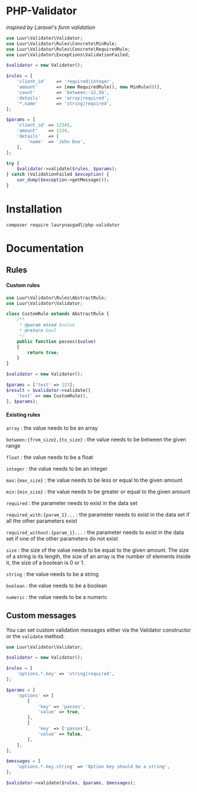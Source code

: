 # PHP-Validator
_inspired by Laravel's form validation_

```php
use Luur\Validator\Validator;
use Luur\Validator\Rules\Concrete\MinRule;
use Luur\Validator\Rules\Concrete\RequiredRule;
use Luur\Validator\Exceptions\ValidationFailed;

$validator = new Validator();

$rules = [
    'client_id'    => 'required|integer',
    'amount'       => [new RequiredRule(), new MinRule(0)],
    'count'        => 'between:-12,50',
    'details'      => 'array|required',
    '*.name'       => 'string|required',
];

$params = [
    'client_id' => 12345,
    'amount'    => 1234,
    'details'   => [
        'name'  => 'John Doe',
    ],
];

try {
    $validator->validate($rules, $params);
} catch (ValidationFailed $exception) {
    var_dump($exception->getMessage());
}
```

# Installation

`composer require laurynasgadl/php-validator`

# Documentation
## Rules
#### Custom rules

```php
use Luur\Validator\Rules\AbstractRule;
use Luur\Validator\Validator;

class CustomRule extends AbstractRule {
    /**
     * @param mixed $value
     * @return bool
     */
    public function passes($value)
    {
        return true;
    }
}

$validator = new Validator();

$params = ['test' => 123];
$result = $validator->validate([
    'test' => new CustomRule(),
], $params);
```

#### Existing rules
`array` : the value needs to be an array

`between:{from_size},{to_size}` : the value needs to be between the given range

`float` : the value needs to be a float

`integer` : the value needs to be an integer

`max:{max_size}` : the value needs to be less or equal to the given amount

`min:{min_size}` : the value needs to be greater or equal to the given amount

`required` : the parameter needs to exist in the data set

`required_with:{param_1}...` : the parameter needs to exist in the data set if all the other parameters exist

`required_without:{param_1}...` : the parameter needs to exist in the data set if one of the other parameters do not exist

`size` : the size of the value needs to be equal to the given amount. The size of a string is its length, the size of an array is the number of elements inside it, the size of a boolean is 0 or 1.

`string` : the value needs to be a string

`boolean` : the value needs to be a boolean

`numeric` : the value needs to be a numeric

## Custom messages
You can set custom validation messages either via the Validator constructor or the `validate` method:
```php
use Luur\Validator\Validator;

$validator = new Validator();

$rules = [
    'options.*.key' => 'string|required',
];

$params = [
    'options' => [
        [
            'key' => 'passes',
            'value' => true,
        ],
        [
            'key' => ['passes'],
            'value' => false,
        ],
    ],
];

$messages = [
    'options.*.key.string' => 'Option key should be a string',
];

$validator->validate($rules, $params, $messages);
```
